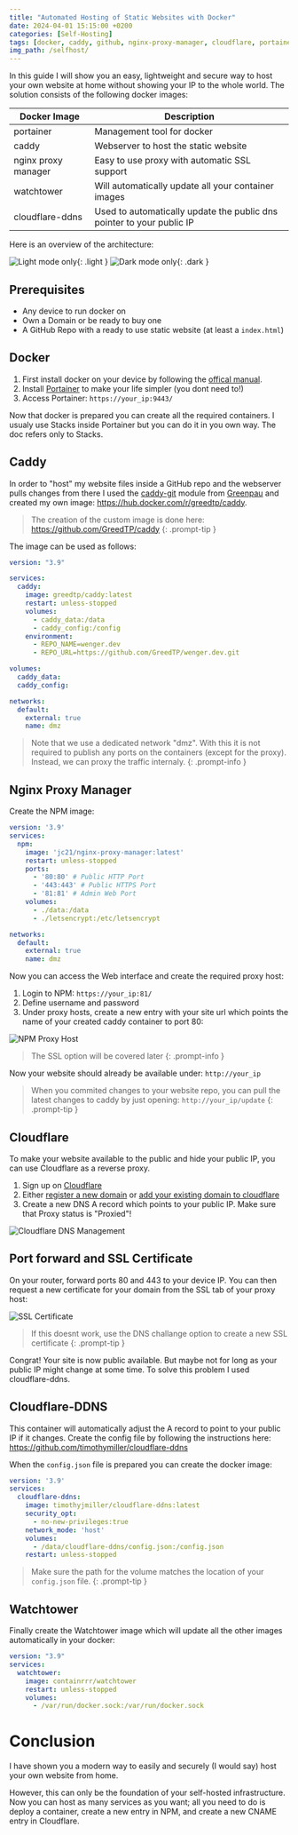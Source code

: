 ```yaml
---
title: "Automated Hosting of Static Websites with Docker"
date: 2024-04-01 15:15:00 +0200 
categories: [Self-Hosting]
tags: [docker, caddy, github, nginx-proxy-manager, cloudflare, portainer]
img_path: /selfhost/
---
```


In this guide I will show you an easy, lightweight and secure way to host your own website at home without showing your IP to the whole world.
The solution consists of the following docker images:

| Docker Image      | Description |
| ----------- | ----------- |
| portainer | Management tool for docker |
| caddy      | Webserver to host the static website |
| nginx proxy manager   | Easy to use proxy with automatic SSL support |
| watchtower | Will automatically update all your container images |
| cloudflare-ddns | Used to automatically update the public dns pointer to your public IP |

Here is an overview of the architecture:

![Light mode only](architecture_light.png){: .light }
![Dark mode only](architecture_dark.png){: .dark }

## Prerequisites
- Any device to run docker on
- Own a Domain or be ready to buy one
- A GitHub Repo with a ready to use static website (at least a `index.html`)

## Docker
1. First install docker on your device by following the [offical manual](https://docs.docker.com/engine/install/).
2. Install [Portainer](https://docs.portainer.io/start/install-ce) to make your life simpler (you dont need to!)
3. Access Portainer: `https://your_ip:9443/`

Now that docker is prepared you can create all the required containers. I usualy use Stacks inside Portainer but you can do it in you own way. The doc refers only to Stacks.

## Caddy
In order to "host" my website files inside a GitHub repo and the webserver pulls changes from there I used the [caddy-git](https://github.com/greenpau/caddy-git) module from [Greenpau](https://github.com/greenpau) and created my own image: https://hub.docker.com/r/greedtp/caddy.

> The creation of the custom image is done here: https://github.com/GreedTP/caddy
{: .prompt-tip }

The image can be used as follows:
```yaml
version: "3.9"

services:
  caddy:
    image: greedtp/caddy:latest
    restart: unless-stopped
    volumes:
      - caddy_data:/data
      - caddy_config:/config
    environment:
      - REPO_NAME=wenger.dev
      - REPO_URL=https://github.com/GreedTP/wenger.dev.git

volumes:
  caddy_data:
  caddy_config:

networks:
  default:
    external: true
    name: dmz
```
> Note that we use a dedicated network "dmz". With this it is not required to publish any ports on the containers (except for the proxy). Instead, we can proxy the traffic internaly.
{: .prompt-info }

## Nginx Proxy Manager
Create the NPM image:
```yaml
version: '3.9'
services:
  npm:
    image: 'jc21/nginx-proxy-manager:latest'
    restart: unless-stopped
    ports:
      - '80:80' # Public HTTP Port
      - '443:443' # Public HTTPS Port
      - '81:81' # Admin Web Port
    volumes:
      - ./data:/data
      - ./letsencrypt:/etc/letsencrypt

networks:
  default:
    external: true
    name: dmz
```
Now you can access the Web interface and create the required proxy host:
1. Login to NPM: `https://your_ip:81/`
2. Define username and password
3. Under proxy hosts, create a new entry with your site url which points the name of your created caddy container to port 80:

![NPM Proxy Host](npm01.png)

> The SSL option will be covered later
{: .prompt-info }

Now your website should already be available under: `http://your_ip`

> When you commited changes to your website repo, you can pull the latest changes to caddy by just opening: `http://your_ip/update`
{: .prompt-tip }


## Cloudflare
To make your website available to the public and hide your public IP, you can use Cloudflare as a reverse proxy.

1. Sign up on [Cloudflare](https://www.cloudflare.com/)
2. Either [register a new domain](https://www.cloudflare.com/products/registrar/) or [add your existing domain to cloudflare](https://developers.cloudflare.com/fundamentals/setup/manage-domains/add-site/)
3. Create a new DNS A record which points to your public IP. Make sure that Proxy status is "Proxied"!

![Cloudflare DNS Management](cloudflare.png)

## Port forward and SSL Certificate
On your router, forward ports 80 and 443 to your device IP. You can then request a new certificate for your domain from the SSL tab of your proxy host:

![SSL Certificate](npm02.png)

> If this doesnt work, use the DNS challange option to create a new SSL certificate
{: .prompt-tip }

Congrat! Your site is now public available. But maybe not for long as your public IP might change at some time. To solve this problem I used cloudflare-ddns.

## Cloudflare-DDNS
This container will automatically adjust the A record to point to your public IP if it changes.
Create the config file by following the instructions here: https://github.com/timothymiller/cloudflare-ddns

When the `config.json` file is prepared you can create the docker image:
```yaml
version: '3.9'
services:
  cloudflare-ddns:
    image: timothyjmiller/cloudflare-ddns:latest
    security_opt:
      - no-new-privileges:true
    network_mode: 'host'
    volumes:
      - /data/cloudflare-ddns/config.json:/config.json
    restart: unless-stopped
```

> Make sure the path for the volume matches the location of your `config.json` file.
{: .prompt-tip }

## Watchtower
Finally create the Watchtower image which will update all the other images automatically in your docker:
```yaml
version: "3.9"
services:
  watchtower:
    image: containrrr/watchtower
    restart: unless-stopped
    volumes:
      - /var/run/docker.sock:/var/run/docker.sock
```

# Conclusion
I have shown you a modern way to easily and securely (I would say) host your own website from home.

However, this can only be the foundation of your self-hosted infrastructure. Now you can host as many services as you want; all you need to do is deploy a container, create a new entry in NPM, and create a new CNAME entry in Cloudflare.
